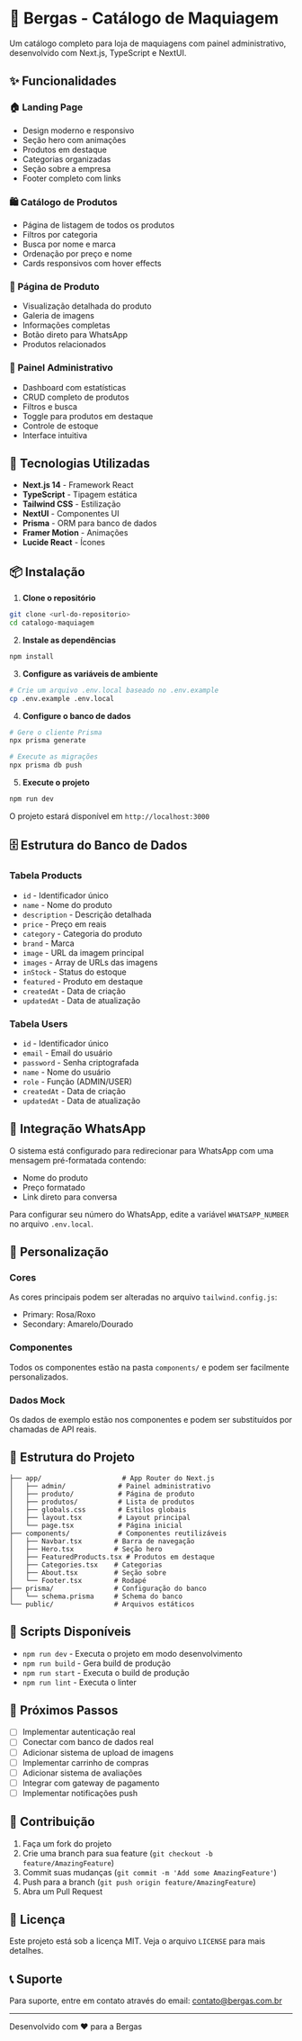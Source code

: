 # 🎨 Bergas - Catálogo de Maquiagem

Um catálogo completo para loja de maquiagens com painel administrativo, desenvolvido com Next.js, TypeScript e NextUI.

## ✨ Funcionalidades

### 🏠 Landing Page
- Design moderno e responsivo
- Seção hero com animações
- Produtos em destaque
- Categorias organizadas
- Seção sobre a empresa
- Footer completo com links

### 🛍️ Catálogo de Produtos
- Página de listagem de todos os produtos
- Filtros por categoria
- Busca por nome e marca
- Ordenação por preço e nome
- Cards responsivos com hover effects

### 📱 Página de Produto
- Visualização detalhada do produto
- Galeria de imagens
- Informações completas
- Botão direto para WhatsApp
- Produtos relacionados

### 🔧 Painel Administrativo
- Dashboard com estatísticas
- CRUD completo de produtos
- Filtros e busca
- Toggle para produtos em destaque
- Controle de estoque
- Interface intuitiva

## 🚀 Tecnologias Utilizadas

- **Next.js 14** - Framework React
- **TypeScript** - Tipagem estática
- **Tailwind CSS** - Estilização
- **NextUI** - Componentes UI
- **Prisma** - ORM para banco de dados
- **Framer Motion** - Animações
- **Lucide React** - Ícones

## 📦 Instalação

1. **Clone o repositório**
```bash
git clone <url-do-repositorio>
cd catalogo-maquiagem
```

2. **Instale as dependências**
```bash
npm install
```

3. **Configure as variáveis de ambiente**
```bash
# Crie um arquivo .env.local baseado no .env.example
cp .env.example .env.local
```

4. **Configure o banco de dados**
```bash
# Gere o cliente Prisma
npx prisma generate

# Execute as migrações
npx prisma db push
```

5. **Execute o projeto**
```bash
npm run dev
```

O projeto estará disponível em `http://localhost:3000`

## 🗄️ Estrutura do Banco de Dados

### Tabela Products
- `id` - Identificador único
- `name` - Nome do produto
- `description` - Descrição detalhada
- `price` - Preço em reais
- `category` - Categoria do produto
- `brand` - Marca
- `image` - URL da imagem principal
- `images` - Array de URLs das imagens
- `inStock` - Status do estoque
- `featured` - Produto em destaque
- `createdAt` - Data de criação
- `updatedAt` - Data de atualização

### Tabela Users
- `id` - Identificador único
- `email` - Email do usuário
- `password` - Senha criptografada
- `name` - Nome do usuário
- `role` - Função (ADMIN/USER)
- `createdAt` - Data de criação
- `updatedAt` - Data de atualização

## 📱 Integração WhatsApp

O sistema está configurado para redirecionar para WhatsApp com uma mensagem pré-formatada contendo:
- Nome do produto
- Preço formatado
- Link direto para conversa

Para configurar seu número do WhatsApp, edite a variável `WHATSAPP_NUMBER` no arquivo `.env.local`.

## 🎨 Personalização

### Cores
As cores principais podem ser alteradas no arquivo `tailwind.config.js`:
- Primary: Rosa/Roxo
- Secondary: Amarelo/Dourado

### Componentes
Todos os componentes estão na pasta `components/` e podem ser facilmente personalizados.

### Dados Mock
Os dados de exemplo estão nos componentes e podem ser substituídos por chamadas de API reais.

## 📂 Estrutura do Projeto

```
├── app/                    # App Router do Next.js
│   ├── admin/             # Painel administrativo
│   ├── produto/           # Página de produto
│   ├── produtos/          # Lista de produtos
│   ├── globals.css        # Estilos globais
│   ├── layout.tsx         # Layout principal
│   └── page.tsx           # Página inicial
├── components/            # Componentes reutilizáveis
│   ├── Navbar.tsx        # Barra de navegação
│   ├── Hero.tsx          # Seção hero
│   ├── FeaturedProducts.tsx # Produtos em destaque
│   ├── Categories.tsx    # Categorias
│   ├── About.tsx         # Seção sobre
│   └── Footer.tsx        # Rodapé
├── prisma/               # Configuração do banco
│   └── schema.prisma     # Schema do banco
└── public/               # Arquivos estáticos
```

## 🔧 Scripts Disponíveis

- `npm run dev` - Executa o projeto em modo desenvolvimento
- `npm run build` - Gera build de produção
- `npm run start` - Executa o build de produção
- `npm run lint` - Executa o linter

## 📝 Próximos Passos

- [ ] Implementar autenticação real
- [ ] Conectar com banco de dados real
- [ ] Adicionar sistema de upload de imagens
- [ ] Implementar carrinho de compras
- [ ] Adicionar sistema de avaliações
- [ ] Integrar com gateway de pagamento
- [ ] Implementar notificações push

## 🤝 Contribuição

1. Faça um fork do projeto
2. Crie uma branch para sua feature (`git checkout -b feature/AmazingFeature`)
3. Commit suas mudanças (`git commit -m 'Add some AmazingFeature'`)
4. Push para a branch (`git push origin feature/AmazingFeature`)
5. Abra um Pull Request

## 📄 Licença

Este projeto está sob a licença MIT. Veja o arquivo `LICENSE` para mais detalhes.

## 📞 Suporte

Para suporte, entre em contato através do email: contato@bergas.com.br

---

Desenvolvido com ❤️ para a Bergas
